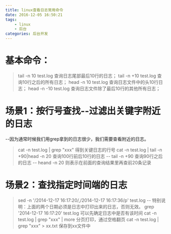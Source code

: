 ```yaml
---
title: linux查看日志常用命令
date: 2016-12-05 16:50:21
tags: 
    - linux
    - 后台
categories: 后台开发
---
```

# 基本命令：
> tail -n 10 test.log   查询日志尾部最后10行的日志；
  tail -n +10 test.log  查询10行之后的所有日志；
  head -n 10 test.log   查询日志文件中的头10行日志；
  head -n -10 test.log  查询日志文件除了最后10行的其他所有日志；

<!-- more -->

# 场景1：按行号查找--过滤出关键字附近的日志
--因为通常时候我们用grep拿到的日志很少，我们需要查看附近的日志。
> cat -n test.log | grep "xxx"  得到关键日志的行号
  cat -n test.log | tail -n +90|head -n 20  查询100行前后10行的日志
  -- tail -n +90   查询90行之后的日志
  -- heand -n 20   则表示在前面的查询结果里再查前20条记录

# 场景2：查找指定时间端的日志
> sed -n '/2014-12-17 16:17:20/,/2014-12-17 16:17:36/p' test.log
  -- 特别说明：上面的两个日期必须是日志中打印出来的日志，否则无效。
  grep '2014-12-17 16:17:20' test.log   可以先确定日志中是否有该时间
  cat -n test.log | grep "xxx" | more  分页打印，通过空格翻页
  cat -n test.log | grep "xxx" > xx.txt 保存到xx文件中

